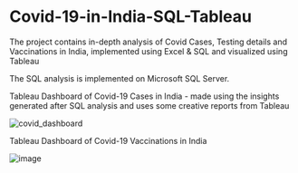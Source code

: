 # Covid-19-in-India-SQL-Tableau
The project contains in-depth analysis of Covid Cases, Testing details and Vaccinations in India, implemented using Excel &amp; SQL and visualized using Tableau

The SQL analysis is implemented on Microsoft SQL Server.

Tableau Dashboard of Covid-19 Cases in India - made using the insights generated after SQL analysis and uses some creative reports from Tableau

![covid_dashboard](https://user-images.githubusercontent.com/45537352/123682759-090dd800-d869-11eb-863e-705ba01320d8.jpg)

Tableau Dashboard of Covid-19 Vaccinations in India

![image](https://user-images.githubusercontent.com/45537352/124031285-bec95a00-da14-11eb-8b5a-b6dd7629e00d.png)
